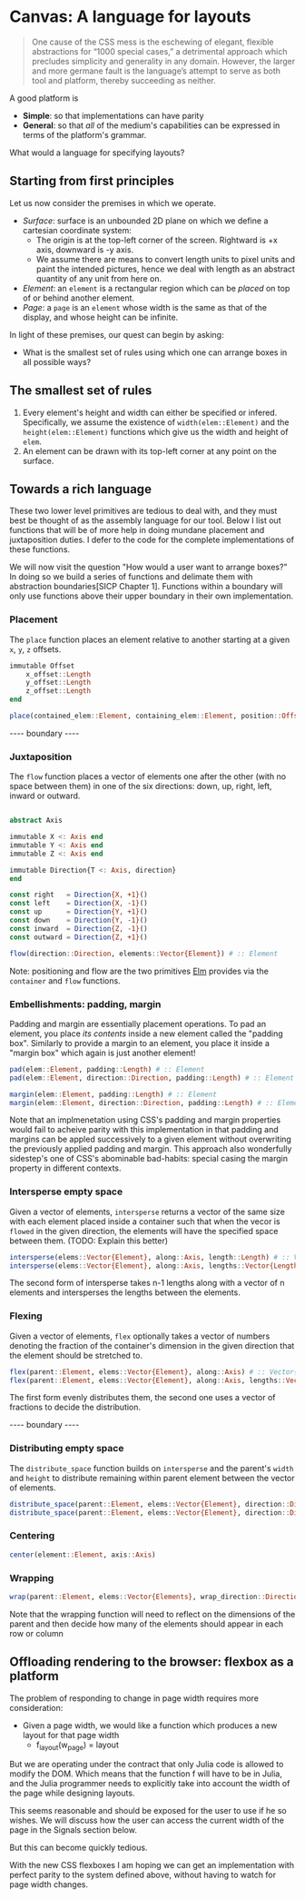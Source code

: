 # Canvas: A language for layouts

> One cause of the CSS mess is the eschewing of elegant, flexible abstractions for “1000 special cases,” a detrimental approach which precludes simplicity and generality in any domain. However, the larger and more germane fault is the language’s attempt to serve as both tool and platform, thereby succeeding as neither.

A good platform is

* **Simple**: so that implementations can have parity
* **General**: so that *all* of the medium's capabilities can be expressed in terms of the platform's grammar.

What would a language for specifying layouts?

## Starting from first principles

Let us now consider the premises in which we operate.

* *Surface*: surface is an unbounded 2D plane on which we define a cartesian coordinate system:
    * The origin is at the top-left corner of the screen. Rightward is +x axis, downward is -y axis.
    * We assume there are means to convert length units to pixel units and paint the intended pictures, hence we deal with length as an abstract quantity of any unit from here on.
* *Element*: an `element` is a rectangular region which can be *placed* on top of or behind another element.
* *Page*: a `page` is an `element` whose width is the same as that of the display, and whose height can be infinite.

In light of these premises, our quest can begin by asking:

* What is the smallest set of rules using which one can arrange boxes in all possible ways?

## The smallest set of rules

1. Every element's height and width can either be specified or infered. Specifically, we assume the existence of `width(elem::Element)` and the `height(elem::Element)` functions which give us the width and height of `elem`.
2. An element can be drawn with its top-left corner at any point on the surface.

## Towards a rich language

These two lower level primitives are tedious to deal with, and they must best be thought of as the assembly language for our tool. Below I list out functions that will be of more help in doing mundane placement and juxtaposition duties. I defer to the code for the complete implementations of these functions.

We will now visit the question "How would a user want to arrange boxes?" In doing so we build a series of functions and delimate them with abstraction boundaries[SICP Chapter 1]. Functions within a boundary will only use functions above their upper boundary in their own implementation.

### Placement

The `place` function places an element relative to another starting at a given `x`, `y`, `z` offsets.

```julia
immutable Offset
    x_offset::Length
    y_offset::Length
    z_offset::Length
end

place(contained_elem::Element, containing_elem::Element, position::Offset) # :: Element
```

---- boundary ----

### Juxtaposition

The `flow` function places a vector of elements one after the other (with no space between them) in one of the six directions: down, up, right, left, inward or outward.

```julia

abstract Axis

immutable X <: Axis end
immutable Y <: Axis end
immutable Z <: Axis end

immutable Direction{T <: Axis, direction}
end

const right   = Direction{X, +1}()
const left    = Direction{X, -1}()
const up      = Direction{Y, +1}()
const down    = Direction{Y, -1}()
const inward  = Direction{Z, -1}()
const outward = Direction{Z, +1}()

flow(direction::Direction, elements::Vector{Element}) # :: Element
```

Note: positioning and flow are the two primitives [Elm](http://library.elm-lang.org/catalog/elm-lang-Elm/0.13/Graphics-Element) provides via the `container` and `flow` functions.

### Embellishments: padding, margin

Padding and margin are essentially placement operations. To pad an element, you place *its contents* inside a new element called the "padding box". Similarly to provide a margin to an element, you place it inside a "margin box" which again is just another element!

```julia
pad(elem::Element, padding::Length) # :: Element
pad(elem::Element, direction::Direction, padding::Length) # :: Element

margin(elem::Element, padding::Length) # :: Element
margin(elem::Element, direction::Direction, padding::Length) # :: Element
```

Note that an implmenetation using CSS's padding and margin properties would fail to acheive parity with this implementation in that padding and margins can be appled successively to a given element without overwriting the previously applied padding and margin. This approach also wonderfully sidestep's one of CSS's abominable bad-habits: special casing the margin property in different contexts.

### Intersperse empty space

Given a vector of elements, `intersperse` returns a vector of the same size with each element placed inside a container such that when the vecor is `flowed` in the given direction, the elements will have the specified space between them. (TODO: Explain this better)

```julia
intersperse(elems::Vector{Element}, along::Axis, length::Length) # :: Vector{Element}
intersperse(elems::Vector{Element}, along::Axis, lengths::Vector{Length}) # :: Vector{Element}
```

The second form of intersperse takes n-1 lengths along with a vector of n elements and intersperses the lengths between the elements.

### Flexing

Given a vector of elements, `flex` optionally takes a vector of numbers denoting the fraction of the container's dimension in the given direction that the element should be stretched to.

```julia
flex(parent::Element, elems::Vector{Element}, along::Axis) # :: Vector{Element}
flex(parent::Element, elems::Vector{Element}, along::Axis, lengths::Vector{Float64}) # :: Vector{Element}
```

The first form evenly distributes them, the second one uses a vector of fractions to decide the distribution.

---- boundary ----

### Distributing empty space

The `distribute_space` function builds on `intersperse` and the parent's `width` and `height` to distribute remaining within parent element between the vector of elements.

```julia
distribute_space(parent::Element, elems::Vector{Element}, direction::Direction) # :: Vector{Element}
distribute_space(parent::Element, elems::Vector{Element}, direction::Direction, Lengths::Vector{Float64}) # :: Vector{Element}
```

### Centering

```julia
center(element::Element, axis::Axis)
```

### Wrapping

```julia
wrap(parent::Element, elems::Vector{Elements}, wrap_direction::Direction) # :: Element
```

Note that the wrapping function will need to reflect on the dimensions of the parent and then decide how many of the elements should appear in each row or column

## Offloading rendering to the browser: flexbox as a platform

The problem of responding to change in page width requires more consideration:

* Given a page width, we would like a function which produces a new layout for that page width
  - f<sub>layout</sub>(w<sub>page</sub>) = layout

But we are operating under the contract that only Julia code is allowed to modify the DOM. Which means that the function f will have to be in Julia, and the Julia programmer needs to explicitly take into account the width of the page while designing layouts.

This seems reasonable and should be exposed for the user to use if he so wishes. We will discuss how the user can access the current width of the page in the Signals section below.

But this can become quickly tedious.

With the new CSS flexboxes I am hoping we can get an implementation with perfect parity to the system defined above, without having to watch for page width changes.
